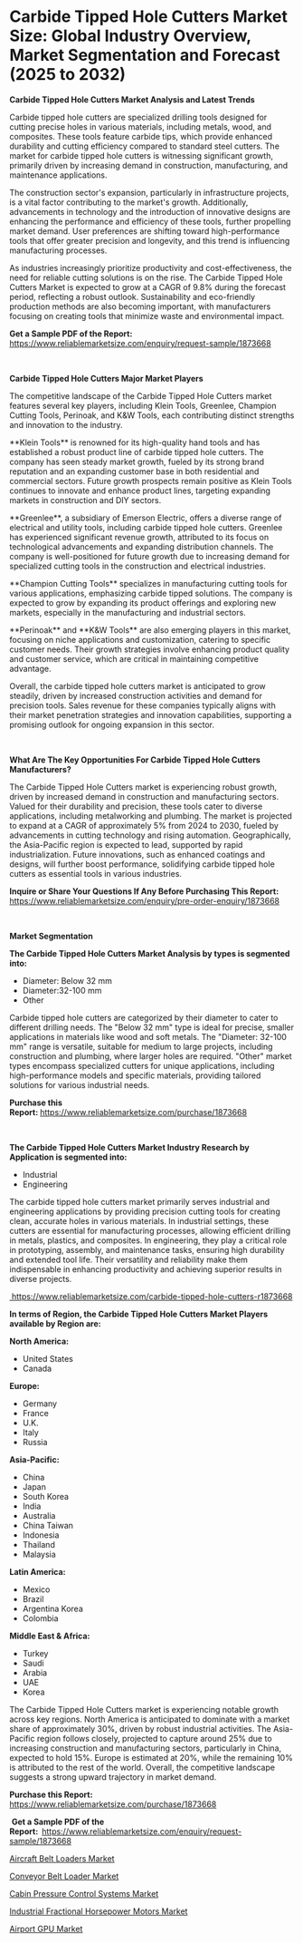 <p><h1>Carbide Tipped Hole Cutters Market Size: Global Industry Overview, Market Segmentation and Forecast (2025 to 2032)</h1></p><p><strong>Carbide Tipped Hole Cutters Market Analysis and Latest Trends</strong></p>
<p><p>Carbide tipped hole cutters are specialized drilling tools designed for cutting precise holes in various materials, including metals, wood, and composites. These tools feature carbide tips, which provide enhanced durability and cutting efficiency compared to standard steel cutters. The market for carbide tipped hole cutters is witnessing significant growth, primarily driven by increasing demand in construction, manufacturing, and maintenance applications. </p><p>The construction sector's expansion, particularly in infrastructure projects, is a vital factor contributing to the market's growth. Additionally, advancements in technology and the introduction of innovative designs are enhancing the performance and efficiency of these tools, further propelling market demand. User preferences are shifting toward high-performance tools that offer greater precision and longevity, and this trend is influencing manufacturing processes.</p><p>As industries increasingly prioritize productivity and cost-effectiveness, the need for reliable cutting solutions is on the rise. The Carbide Tipped Hole Cutters Market is expected to grow at a CAGR of 9.8% during the forecast period, reflecting a robust outlook. Sustainability and eco-friendly production methods are also becoming important, with manufacturers focusing on creating tools that minimize waste and environmental impact.</p></p>
<p><strong>Get a Sample PDF of the Report:&nbsp;</strong> <a href="https://www.reliablemarketsize.com/enquiry/request-sample/1873668?utm_campaign=1133&utm_medium=2&utm_source=Github&utm_content=ia&utm_term=08042025&utm_id=carbide-tipped-hole-cutters">https://www.reliablemarketsize.com/enquiry/request-sample/1873668</a></p>
<p>&nbsp;</p>
<p><strong>Carbide Tipped Hole Cutters Major Market Players</strong></p>
<p><p>The competitive landscape of the Carbide Tipped Hole Cutters market features several key players, including Klein Tools, Greenlee, Champion Cutting Tools, Perinoak, and K&W Tools, each contributing distinct strengths and innovation to the industry.</p><p>**Klein Tools** is renowned for its high-quality hand tools and has established a robust product line of carbide tipped hole cutters. The company has seen steady market growth, fueled by its strong brand reputation and an expanding customer base in both residential and commercial sectors. Future growth prospects remain positive as Klein Tools continues to innovate and enhance product lines, targeting expanding markets in construction and DIY sectors.</p><p>**Greenlee**, a subsidiary of Emerson Electric, offers a diverse range of electrical and utility tools, including carbide tipped hole cutters. Greenlee has experienced significant revenue growth, attributed to its focus on technological advancements and expanding distribution channels. The company is well-positioned for future growth due to increasing demand for specialized cutting tools in the construction and electrical industries.</p><p>**Champion Cutting Tools** specializes in manufacturing cutting tools for various applications, emphasizing carbide tipped solutions. The company is expected to grow by expanding its product offerings and exploring new markets, especially in the manufacturing and industrial sectors.</p><p>**Perinoak** and **K&W Tools** are also emerging players in this market, focusing on niche applications and customization, catering to specific customer needs. Their growth strategies involve enhancing product quality and customer service, which are critical in maintaining competitive advantage.</p><p>Overall, the carbide tipped hole cutters market is anticipated to grow steadily, driven by increased construction activities and demand for precision tools. Sales revenue for these companies typically aligns with their market penetration strategies and innovation capabilities, supporting a promising outlook for ongoing expansion in this sector.</p></p>
<p>&nbsp;</p>
<p><strong>What Are The Key Opportunities For Carbide Tipped Hole Cutters Manufacturers?</strong></p>
<p><p>The Carbide Tipped Hole Cutters market is experiencing robust growth, driven by increased demand in construction and manufacturing sectors. Valued for their durability and precision, these tools cater to diverse applications, including metalworking and plumbing. The market is projected to expand at a CAGR of approximately 5% from 2024 to 2030, fueled by advancements in cutting technology and rising automation. Geographically, the Asia-Pacific region is expected to lead, supported by rapid industrialization. Future innovations, such as enhanced coatings and designs, will further boost performance, solidifying carbide tipped hole cutters as essential tools in various industries.</p></p>
<p><strong>Inquire or Share Your Questions If Any Before Purchasing This Report:</strong> <a href="https://www.reliablemarketsize.com/enquiry/pre-order-enquiry/1873668?utm_campaign=1133&utm_medium=2&utm_source=Github&utm_content=ia&utm_term=08042025&utm_id=carbide-tipped-hole-cutters">https://www.reliablemarketsize.com/enquiry/pre-order-enquiry/1873668</a></p>
<p>&nbsp;</p>
<p><strong>Market Segmentation</strong></p>
<p><strong>The Carbide Tipped Hole Cutters Market Analysis by types is segmented into:</strong></p>
<p><ul><li>Diameter: Below 32 mm</li><li>Diameter:32-100 mm</li><li>Other</li></ul></p>
<p><p>Carbide tipped hole cutters are categorized by their diameter to cater to different drilling needs. The "Below 32 mm" type is ideal for precise, smaller applications in materials like wood and soft metals. The "Diameter: 32-100 mm" range is versatile, suitable for medium to large projects, including construction and plumbing, where larger holes are required. "Other" market types encompass specialized cutters for unique applications, including high-performance models and specific materials, providing tailored solutions for various industrial needs.</p></p>
<p><strong>Purchase this Report:&nbsp;</strong><a href="https://www.reliablemarketsize.com/purchase/1873668?utm_campaign=1133&utm_medium=2&utm_source=Github&utm_content=ia&utm_term=08042025&utm_id=carbide-tipped-hole-cutters">https://www.reliablemarketsize.com/purchase/1873668</a></p>
<p>&nbsp;</p>
<p><strong>The Carbide Tipped Hole Cutters Market Industry Research by Application is segmented into:</strong></p>
<p><ul><li>Industrial</li><li>Engineering</li></ul></p>
<p><p>The carbide tipped hole cutters market primarily serves industrial and engineering applications by providing precision cutting tools for creating clean, accurate holes in various materials. In industrial settings, these cutters are essential for manufacturing processes, allowing efficient drilling in metals, plastics, and composites. In engineering, they play a critical role in prototyping, assembly, and maintenance tasks, ensuring high durability and extended tool life. Their versatility and reliability make them indispensable in enhancing productivity and achieving superior results in diverse projects.</p></p>
<p><a href="https://www.reliablemarketsize.com/carbide-tipped-hole-cutters-r1873668?utm_campaign=1133&utm_medium=2&utm_source=Github&utm_content=ia&utm_term=08042025&utm_id=carbide-tipped-hole-cutters">&nbsp;https://www.reliablemarketsize.com/carbide-tipped-hole-cutters-r1873668</a></p>
<p><strong>In terms of Region, the Carbide Tipped Hole Cutters Market Players available by Region are:</strong></p>
<p>
    <p> <strong> North America: </strong>
        <ul>
            <li>United States</li>
            <li>Canada</li>
        </ul>
        </p> 
    <p> <strong> Europe: </strong>
        <ul>
            <li>Germany</li>
            <li>France</li>
            <li>U.K.</li>
            <li>Italy</li>
            <li>Russia</li>
        </ul>
        </p> 
    <p> <strong> Asia-Pacific: </strong>
        <ul>
            <li>China</li>
            <li>Japan</li>
            <li>South Korea</li>
            <li>India</li>
            <li>Australia</li>
            <li>China Taiwan</li>
            <li>Indonesia</li>
            <li>Thailand</li>
            <li>Malaysia</li>
        </ul>
        </p> 
    <p> <strong> Latin America: </strong>
        <ul>
            <li>Mexico</li>
            <li>Brazil</li>
            <li>Argentina Korea</li>
            <li>Colombia</li>
        </ul>
        </p> 
    <p> <strong> Middle East & Africa: </strong>
        <ul>
            <li>Turkey</li>
            <li>Saudi</li>
            <li>Arabia</li>
            <li>UAE</li>
            <li>Korea</li>
        </ul>
    </p>
    </p>
<p><p>The Carbide Tipped Hole Cutters market is experiencing notable growth across key regions. North America is anticipated to dominate with a market share of approximately 30%, driven by robust industrial activities. The Asia-Pacific region follows closely, projected to capture around 25% due to increasing construction and manufacturing sectors, particularly in China, expected to hold 15%. Europe is estimated at 20%, while the remaining 10% is attributed to the rest of the world. Overall, the competitive landscape suggests a strong upward trajectory in market demand.</p></p>
<p><strong>Purchase this Report: </strong><a href="https://www.reliablemarketsize.com/purchase/1873668?utm_campaign=1133&utm_medium=2&utm_source=Github&utm_content=ia&utm_term=08042025&utm_id=carbide-tipped-hole-cutters">https://www.reliablemarketsize.com/purchase/1873668</a></p>
<p>&nbsp;<strong>Get a Sample PDF of the Report:&nbsp;&nbsp;</strong><a href="https://www.reliablemarketsize.com/enquiry/request-sample/1873668?utm_campaign=1133&utm_medium=2&utm_source=Github&utm_content=ia&utm_term=08042025&utm_id=carbide-tipped-hole-cutters">https://www.reliablemarketsize.com/enquiry/request-sample/1873668</a></p>
<p><strong></strong></p>
<p><p><a href="https://github.com/siriyagayo/Market-Research-Report-List-1/blob/main/aircraft-belt-loaders-market.md?utm_campaign=1133&utm_medium=2&utm_source=Github&utm_content=ia&utm_term=08042025&utm_id=carbide-tipped-hole-cutters">Aircraft Belt Loaders Market</a></p><p><a href="https://github.com/klinzenisaa/Market-Research-Report-List-1/blob/main/conveyor-belt-loader-market.md?utm_campaign=1133&utm_medium=2&utm_source=Github&utm_content=ia&utm_term=08042025&utm_id=carbide-tipped-hole-cutters">Conveyor Belt Loader Market</a></p><p><a href="https://github.com/shapurforouz/Market-Research-Report-List-1/blob/main/cabin-pressure-control-systems-market.md?utm_campaign=1133&utm_medium=2&utm_source=Github&utm_content=ia&utm_term=08042025&utm_id=carbide-tipped-hole-cutters">Cabin Pressure Control Systems Market</a></p><p><a href="https://github.com/jemalapoilly/Market-Research-Report-List-1/blob/main/industrial-fractional-horsepower-motors-market.md?utm_campaign=1133&utm_medium=2&utm_source=Github&utm_content=ia&utm_term=08042025&utm_id=carbide-tipped-hole-cutters">Industrial Fractional Horsepower Motors Market</a></p><p><a href="https://github.com/prumrupear/Market-Research-Report-List-1/blob/main/airport-gpu-market.md?utm_campaign=1133&utm_medium=2&utm_source=Github&utm_content=ia&utm_term=08042025&utm_id=carbide-tipped-hole-cutters">Airport GPU Market</a></p></p>